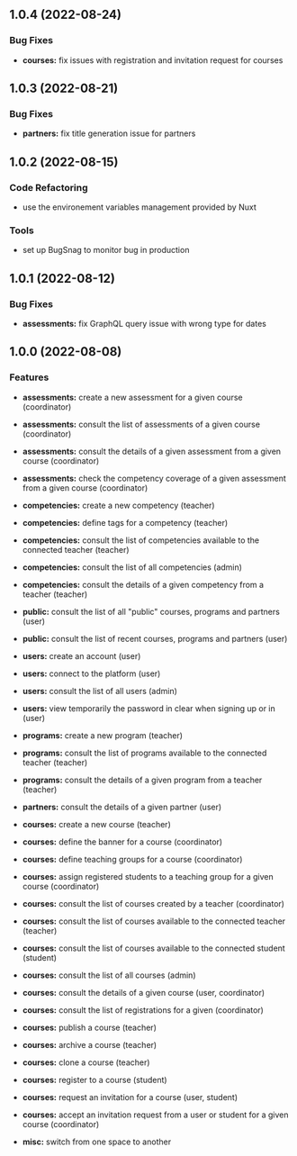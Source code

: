 ## 1.0.4 (2022-08-24)

### Bug Fixes

- **courses:** fix issues with registration and invitation request for courses

## 1.0.3 (2022-08-21)

### Bug Fixes

- **partners:** fix title generation issue for partners

## 1.0.2 (2022-08-15)

### Code Refactoring

- use the environement variables management provided by Nuxt

### Tools

- set up BugSnag to monitor bug in production

## 1.0.1 (2022-08-12)

### Bug Fixes

- **assessments:** fix GraphQL query issue with wrong type for dates

## 1.0.0 (2022-08-08)

### Features

- **assessments:** create a new assessment for a given course (coordinator)
- **assessments:** consult the list of assessments of a given course (coordinator)
- **assessments:** consult the details of a given assessment from a given course (coordinator)
- **assessments:** check the competency coverage of a given assessment from a given course (coordinator)

- **competencies:** create a new competency (teacher)
- **competencies:** define tags for a competency (teacher)
- **competencies:** consult the list of competencies available to the connected teacher (teacher)
- **competencies:** consult the list of all competencies (admin)
- **competencies:** consult the details of a given competency from a teacher (teacher)

- **public:** consult the list of all "public" courses, programs and partners (user)
- **public:** consult the list of recent courses, programs and partners (user)

- **users:** create an account (user)
- **users:** connect to the platform (user)
- **users:** consult the list of all users (admin)
- **users:** view temporarily the password in clear when signing up or in (user)

- **programs:** create a new program (teacher)
- **programs:** consult the list of programs available to the connected teacher (teacher)
- **programs:** consult the details of a given program from a teacher (teacher)

- **partners:** consult the details of a given partner (user)

- **courses:** create a new course (teacher)
- **courses:** define the banner for a course (coordinator)
- **courses:** define teaching groups for a course (coordinator)
- **courses:** assign registered students to a teaching group for a given course (coordinator)
- **courses:** consult the list of courses created by a teacher (coordinator)
- **courses:** consult the list of courses available to the connected teacher (teacher)
- **courses:** consult the list of courses available to the connected student (student)
- **courses:** consult the list of all courses (admin)
- **courses:** consult the details of a given course (user, coordinator)
- **courses:** consult the list of registrations for a given (coordinator)
- **courses:** publish a course (teacher)
- **courses:** archive a course (teacher)
- **courses:** clone a course (teacher)
- **courses:** register to a course (student)
- **courses:** request an invitation for a course (user, student)
- **courses:** accept an invitation request from a user or student for a given course (coordinator)

- **misc:** switch from one space to another

